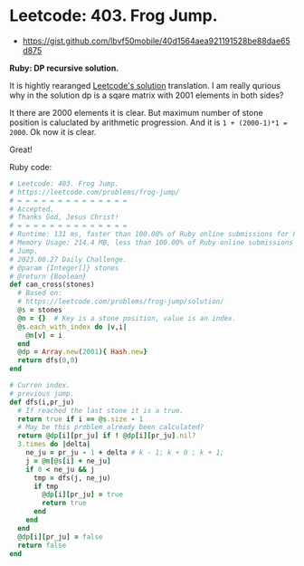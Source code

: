 # Leetcode: 403. Frog Jump.

- https://gist.github.com/lbvf50mobile/40d1564aea921191528be88dae65d875

**Ruby: DP recursive solution.**

It is hightly rearanged [Leetcode's solution](https://leetcode.com/problems/frog-jump/solution/) translation. I am really qurious
why in the solution dp is a sqare matrix with 2001 elements in both sides?

It there are 2000 elements it is clear. But maximum number of stone position is
caluclated by arithmetic progression. And it is  `1 + (2000-1)*1 = 2000`. Ok now
it is clear.

Great!

Ruby code:
```Ruby
# Leetcode: 403. Frog Jump.
# https://leetcode.com/problems/frog-jump/
# = = = = = = = = = = = = = =
# Accepted.
# Thanks God, Jesus Christ!
# = = = = = = = = = = = = = =
# Runtime: 131 ms, faster than 100.00% of Ruby online submissions for Frog Jump.
# Memory Usage: 214.4 MB, less than 100.00% of Ruby online submissions for Frog
# Jump.
# 2023.08.27 Daily Challenge.
# @param {Integer[]} stones
# @return {Boolean}
def can_cross(stones)
  # Based on:
  # https://leetcode.com/problems/frog-jump/solution/
  @s = stones
  @m = {}  # Key is a stone position, value is an index.
  @s.each_with_index do |v,i|
    @m[v] = i
  end
  @dp = Array.new(2001){ Hash.new}
  return dfs(0,0)
end

# Curren index.
# previous jump.
def dfs(i,pr_ju)
  # If reached the last stone it is a true.
  return true if i == @s.size - 1
  # May be this problem already been calculated?
  return @dp[i][pr_ju] if ! @dp[i][pr_ju].nil?
  3.times do |delta|
    ne_ju = pr_ju - 1 + delta # k - 1; k + 0 ; k + 1;
    j = @m[@s[i] + ne_ju]
    if 0 < ne_ju && j
      tmp = dfs(j, ne_ju)
      if tmp
        @dp[i][pr_ju] = true
        return true
      end
    end
  end
  @dp[i][pr_ju] = false
  return false
end
```
